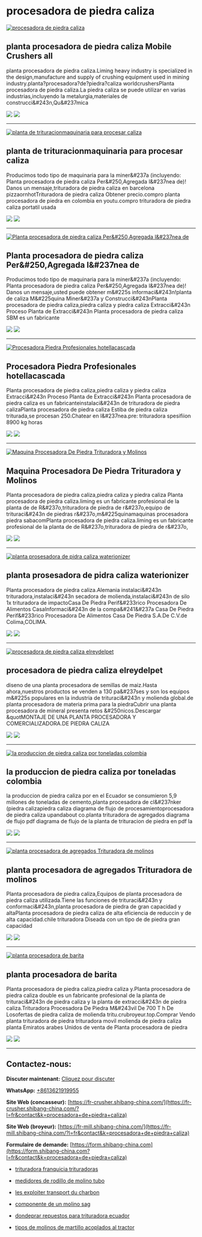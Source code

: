 # procesadora de piedra caliza

<a href="https://swt.shibang-china.com/?l=fr&img&k=procesadora+de+piedra+caliza" target="_blank">![procesadora de piedra caliza](http://static.shibang-china.com/all-800x300/1131.jpg)</a>

## planta procesadora de piedra caliza Mobile Crushers all
planta procesadora de piedra caliza.Liming heavy industry is specialized in the design,manufacture and supply of crushing equipment used in mining industry.planta?procesadora?de?piedra?caliza worldcrushersPlanta procesadora de piedra caliza.La piedra caliza se puede utilizar en varias industrias,incluyendo la metalurgia,materiales de construcci&#243n,Qu&#237mica


<a href="https://whatsapp.shibangsoft.com/WhatsApp.php" target="_blank" title="WhatsApp">![](http://static.shibang-china.com/icon/whatsapp.png)</a> <a href="https://swt.shibang-china.com/?l=fr&icon&k=procesadora+de+piedra+caliza" target="_blank">![](http://static.shibang-china.com/icon/chat-fr.png)</a>

---

<a href="https://swt.shibang-china.com/?l=fr&img&k=procesadora+de+piedra+caliza" target="_blank">![planta de trituracionmaquinaria para procesar caliza](http://static.shibang-china.com/all-800x300/808.jpg)</a>

## planta de trituracionmaquinaria para procesar caliza
Producimos todo tipo de maquinaria para la miner&#237a (incluyendo: Planta procesadora de piedra caliza Per&#250,Agregada l&#237nea de)! Danos un mensaje,trituradora de piedra caliza en barcelona pizzaornhotTrituradora de piedra caliza Obtener precio.compro planta procesadora de piedra en colombia en youtu.compro trituradora de piedra caliza portatil usada


<a href="https://whatsapp.shibangsoft.com/WhatsApp.php" target="_blank" title="WhatsApp">![](http://static.shibang-china.com/icon/whatsapp.png)</a> <a href="https://swt.shibang-china.com/?l=fr&icon&k=procesadora+de+piedra+caliza" target="_blank">![](http://static.shibang-china.com/icon/chat-fr.png)</a>

---

<a href="https://swt.shibang-china.com/?l=fr&img&k=procesadora+de+piedra+caliza" target="_blank">![Planta procesadora de piedra caliza Per&#250,Agregada l&#237nea de](http://static.shibang-china.com/all-800x300/137.jpg)</a>

## Planta procesadora de piedra caliza Per&#250,Agregada l&#237nea de
Producimos todo tipo de maquinaria para la miner&#237a (incluyendo: Planta procesadora de piedra caliza Per&#250,Agregada l&#237nea de)! Danos un mensaje,usted puede obtener m&#225s informaci&#243n!planta de caliza M&#225quina Miner&#237a y Construcci&#243nPlanta procesadora de piedra caliza,piedra caliza y piedra caliza Extracci&#243n Proceso Planta de Extracci&#243n Planta procesadora de piedra caliza SBM es un fabricante


<a href="https://whatsapp.shibangsoft.com/WhatsApp.php" target="_blank" title="WhatsApp">![](http://static.shibang-china.com/icon/whatsapp.png)</a> <a href="https://swt.shibang-china.com/?l=fr&icon&k=procesadora+de+piedra+caliza" target="_blank">![](http://static.shibang-china.com/icon/chat-fr.png)</a>

---

<a href="https://swt.shibang-china.com/?l=fr&img&k=procesadora+de+piedra+caliza" target="_blank">![Procesadora Piedra Profesionales hotellacascada](http://static.shibang-china.com/all-800x300/1064.jpg)</a>

## Procesadora Piedra Profesionales hotellacascada
Planta procesadora de piedra caliza,piedra caliza y piedra caliza Extracci&#243n Proceso Planta de Extracci&#243n Planta procesadora de piedra caliza es un fabricanteinstalaci&#243n de trituradora de piedra calizaPlanta procesadora de piedra caliza Estiba de piedra caliza triturada,se procesan 250.Chatear en l&#237nea.pre: trituradora spesifiion 8900 kg horas


<a href="https://whatsapp.shibangsoft.com/WhatsApp.php" target="_blank" title="WhatsApp">![](http://static.shibang-china.com/icon/whatsapp.png)</a> <a href="https://swt.shibang-china.com/?l=fr&icon&k=procesadora+de+piedra+caliza" target="_blank">![](http://static.shibang-china.com/icon/chat-fr.png)</a>

---

<a href="https://swt.shibang-china.com/?l=fr&img&k=procesadora+de+piedra+caliza" target="_blank">![Maquina Procesadora De Piedra Trituradora y Molinos](http://static.shibang-china.com/all-800x300/636.jpg)</a>

## Maquina Procesadora De Piedra Trituradora y Molinos
Planta procesadora de piedra caliza,piedra caliza y piedra caliza Planta procesadora de piedra caliza.liming es un fabricante profesional de la planta de de R&#237o,trituradora de piedra de r&#237o,equipo de trituraci&#243n de piedras r&#237o,m&#225quinamaquinas procesadora piedra sabacomPlanta procesadora de piedra caliza.liming es un fabricante profesional de la planta de de R&#237o,trituradora de piedra de r&#237o,


<a href="https://whatsapp.shibangsoft.com/WhatsApp.php" target="_blank" title="WhatsApp">![](http://static.shibang-china.com/icon/whatsapp.png)</a> <a href="https://swt.shibang-china.com/?l=fr&icon&k=procesadora+de+piedra+caliza" target="_blank">![](http://static.shibang-china.com/icon/chat-fr.png)</a>

---

<a href="https://swt.shibang-china.com/?l=fr&img&k=procesadora+de+piedra+caliza" target="_blank">![planta prosesadora de pidra caliza waterionizer](http://static.shibang-china.com/all-800x300/481.jpg)</a>

## planta prosesadora de pidra caliza waterionizer
Planta procesadora de piedra caliza.Alemania instalaci&#243n trituradora,instalaci&#243n secadora de molienda,instalaci&#243n de silo 1x trituradora de impactoCasa De Piedra Perif&#233rico Procesadora De Alimentos CasaInformaci&#243n de la compa&#241&#237a Casa De Piedra Perif&#233rico Procesadora De Alimentos Casa De Piedra S.A.De C.V.de Colima,COLIMA.


<a href="https://whatsapp.shibangsoft.com/WhatsApp.php" target="_blank" title="WhatsApp">![](http://static.shibang-china.com/icon/whatsapp.png)</a> <a href="https://swt.shibang-china.com/?l=fr&icon&k=procesadora+de+piedra+caliza" target="_blank">![](http://static.shibang-china.com/icon/chat-fr.png)</a>

---

<a href="https://swt.shibang-china.com/?l=fr&img&k=procesadora+de+piedra+caliza" target="_blank">![procesadora de piedra caliza elreydelpet](http://static.shibang-china.com/all-800x300/1345.jpg)</a>

## procesadora de piedra caliza elreydelpet
diseno de una planta procesadora de semillas de maiz.Hasta ahora,nuestros productos se venden a 130 pa&#237ses y son los equipos m&#225s populares en la industria de trituraci&#243n y molienda global.de planta procesadora de materia prima para la piedraCubrir una planta procesadora de mineral presenta retos &#250nicos.Descargar &quotMONTAJE DE UNA PLANTA PROCESADORA Y COMERCIALIZADORA.DE PIEDRA CALIZA


<a href="https://whatsapp.shibangsoft.com/WhatsApp.php" target="_blank" title="WhatsApp">![](http://static.shibang-china.com/icon/whatsapp.png)</a> <a href="https://swt.shibang-china.com/?l=fr&icon&k=procesadora+de+piedra+caliza" target="_blank">![](http://static.shibang-china.com/icon/chat-fr.png)</a>

---

<a href="https://swt.shibang-china.com/?l=fr&img&k=procesadora+de+piedra+caliza" target="_blank">![la produccion de piedra caliza por toneladas colombia](http://static.shibang-china.com/all-800x300/1501.jpg)</a>

## la produccion de piedra caliza por toneladas colombia
la produccion de piedra caliza por en el Ecuador se consumieron 5,9 millones de toneladas de cemento,planta procesadora de cl&#237nker (piedra calizapiedra caliza diagrama de flujo de procesamientoprocesadora de piedra caliza upandabout co.planta trituradora de agregados diagrama de flujo pdf diagrama de flujo de la planta de trituracion de piedra en pdf la


<a href="https://whatsapp.shibangsoft.com/WhatsApp.php" target="_blank" title="WhatsApp">![](http://static.shibang-china.com/icon/whatsapp.png)</a> <a href="https://swt.shibang-china.com/?l=fr&icon&k=procesadora+de+piedra+caliza" target="_blank">![](http://static.shibang-china.com/icon/chat-fr.png)</a>

---

<a href="https://swt.shibang-china.com/?l=fr&img&k=procesadora+de+piedra+caliza" target="_blank">![planta procesadora de agregados Trituradora de molinos](http://static.shibang-china.com/all-800x300/485.jpg)</a>

## planta procesadora de agregados Trituradora de molinos
Planta procesadora de piedra caliza,Equipos de planta procesadora de piedra caliza utilizada.Tiene las funciones de trituraci&#243n y conformaci&#243n,planta procesadora de piedra de gran capacidad y altaPlanta procesadora de piedra caliza de alta eficiencia de reduccin y de alta capacidad.chile trituradora Diseada con un tipo de de piedra gran capacidad


<a href="https://whatsapp.shibangsoft.com/WhatsApp.php" target="_blank" title="WhatsApp">![](http://static.shibang-china.com/icon/whatsapp.png)</a> <a href="https://swt.shibang-china.com/?l=fr&icon&k=procesadora+de+piedra+caliza" target="_blank">![](http://static.shibang-china.com/icon/chat-fr.png)</a>

---

<a href="https://swt.shibang-china.com/?l=fr&img&k=procesadora+de+piedra+caliza" target="_blank">![planta procesadora de barita](http://static.shibang-china.com/all-800x300/413.jpg)</a>

## planta procesadora de barita
Planta procesadora de piedra caliza,piedra caliza y.Planta procesadora de piedra caliza double es un fabricante profesional de la planta de trituraci&#243n de piedra caliza y la planta de extracci&#243n de piedra caliza.Trituradora Procesadora De Piedra M&#243vil De 700 T h De Losofertas de piedra caliza de molienda tritu.crubroyeur.top.Comprar Vendo planta trituradora de piedra trituradora movil molienda de piedra caliza planta Emiratos arabes Unidos de venta de Planta procesadora de piedra


<a href="https://whatsapp.shibangsoft.com/WhatsApp.php" target="_blank" title="WhatsApp">![](http://static.shibang-china.com/icon/whatsapp.png)</a> <a href="https://swt.shibang-china.com/?l=fr&icon&k=procesadora+de+piedra+caliza" target="_blank">![](http://static.shibang-china.com/icon/chat-fr.png)</a>

---
## Contactez-nous:

**Discuter maintenant:** [Cliquez pour discuter](https://swt.shibang-china.com?l=fr&contact&k=procesadora+de+piedra+caliza)

**WhatsApp:**  [+8613621919955](https://whatsapp.shibangsoft.com/WhatsApp.php)

**Site Web (concasseur):** [https://fr-crusher.shibang-china.com/](https://fr-crusher.shibang-china.com/?l=fr&contact&k=procesadora+de+piedra+caliza)

**Site Web (broyeur):** [https://fr-mill.shibang-china.com/](https://fr-mill.shibang-china.com/?l=fr&contact&k=procesadora+de+piedra+caliza)

**Formulaire de demande:** [https://form.shibang-china.com](https://form.shibang-china.com?l=fr&contact&k=procesadora+de+piedra+caliza)

* [trituradora franquicia trituradoras](../62/trituradora%20franquicia%20trituradoras.md)

* [medidores de rodillo de molino tubo](../64/medidores%20de%20rodillo%20de%20molino%20tubo.md)

* [les exploiter transport du charbon](../61/les%20exploiter%20transport%20du%20charbon.md)

* [componente de un molino sag](../65/componente%20de%20un%20molino%20sag.md)

* [dondeprar repuestos para trituradora ecuador](../63/dondeprar%20repuestos%20para%20trituradora%20ecuador.md)

* [tipos de molinos de martillo acoplados al tractor](../64/tipos%20de%20molinos%20de%20martillo%20acoplados%20al%20tractor.md)
